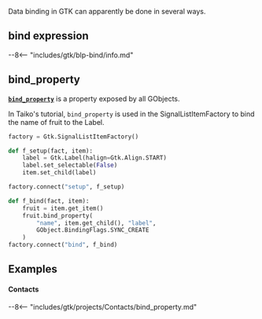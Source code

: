Data binding in GTK can apparently be done in several ways.

## bind expression

--8<-- "includes/gtk/blp-bind/info.md"

## bind\_property

[**`bind_property`**](https://api.pygobject.gnome.org/GObject-2.0/class-Object.html#gi.repository.GObject.Object.bind_property) is a property exposed by all GObjects.

In Taiko's tutorial, `bind_property` is used in the SignalListItemFactory to bind the name of fruit to the Label.

```py hl_lines="12-15"
factory = Gtk.SignalListItemFactory()

def f_setup(fact, item):
    label = Gtk.Label(halign=Gtk.Align.START)
    label.set_selectable(False)
    item.set_child(label)

factory.connect("setup", f_setup)

def f_bind(fact, item):
    fruit = item.get_item()
    fruit.bind_property(
        "name", item.get_child(), "label",
        GObject.BindingFlags.SYNC_CREATE
    )
factory.connect("bind", f_bind)
```

## Examples

#### Contacts

--8<-- "includes/gtk/projects/Contacts/bind_property.md"
